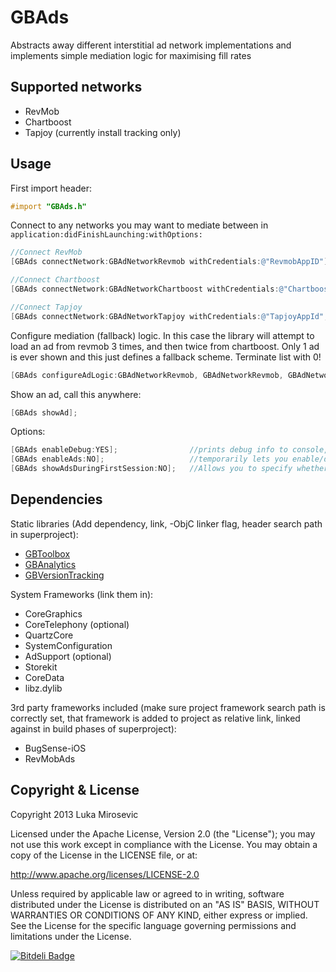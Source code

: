GBAds
============

Abstracts away different interstitial ad network implementations and implements simple mediation logic for maximising fill rates

Supported networks
------------

* RevMob
* Chartboost
* Tapjoy (currently install tracking only)

Usage
------------

First import header:

```objective-c
#import "GBAds.h"
```

Connect to any networks you may want to mediate between in `application:didFinishLaunching:withOptions:`

```objective-c
//Connect RevMob
[GBAds connectNetwork:GBAdNetworkRevmob withCredentials:@"RevmobAppID"];

//Connect Chartboost
[GBAds connectNetwork:GBAdNetworkChartboost withCredentials:@"ChartboostAppID", @"ChartboostAppSig"];

//Connect Tapjoy
[GBAds connectNetwork:GBAdNetworkTapjoy withCredentials:@"TapjoyAppId", @"TapjoySecret"];
```

Configure mediation (fallback) logic. In this case the library will attempt to load an ad from revmob 3 times, and then twice from chartboost. Only 1 ad is ever shown and this just defines a fallback scheme. Terminate list with 0!

```objective-c
[GBAds configureAdLogic:GBAdNetworkRevmob, GBAdNetworkRevmob, GBAdNetworkRevmob, GBAdNetworkChartboost, GBAdNetworkChartboost, 0];
```

Show an ad, call this anywhere:

```objective-c
[GBAds showAd];
```

Options:

```objective-c
[GBAds enableDebug:YES];				//prints debug info to console, defaults to NO
[GBAds enableAds:NO];					//temporarily lets you enable/disable ads, e.g. while during an in-app flow, defaults to YES. If this is set to NO, then [GBAds showAd] does nothing.
[GBAds showAdsDuringFirstSession:NO];	//Allows you to specify whether or not to show an ad on the first ever app launch, defaults to YES
```

Dependencies
------------

Static libraries (Add dependency, link, -ObjC linker flag, header search path in superproject):

* [GBToolbox](https://github.com/lmirosevic/GBToolbox)
* [GBAnalytics](https://github.com/lmirosevic/GBAnalytics)
* [GBVersionTracking](https://github.com/lmirosevic/GBVersionTracking)

System Frameworks (link them in):

* CoreGraphics
* CoreTelephony (optional)
* QuartzCore
* SystemConfiguration
* AdSupport (optional)
* Storekit
* CoreData
* libz.dylib

3rd party frameworks included (make sure project framework search path is correctly set, that framework is added to project as relative link, linked against in build phases of superproject):
* BugSense-iOS
* RevMobAds

Copyright & License
------------

Copyright 2013 Luka Mirosevic

Licensed under the Apache License, Version 2.0 (the "License"); you may not use this work except in compliance with the License. You may obtain a copy of the License in the LICENSE file, or at:

http://www.apache.org/licenses/LICENSE-2.0

Unless required by applicable law or agreed to in writing, software distributed under the License is distributed on an "AS IS" BASIS, WITHOUT WARRANTIES OR CONDITIONS OF ANY KIND, either express or implied. See the License for the specific language governing permissions and limitations under the License.

[![Bitdeli Badge](https://d2weczhvl823v0.cloudfront.net/lmirosevic/gbads/trend.png)](https://bitdeli.com/free "Bitdeli Badge")
